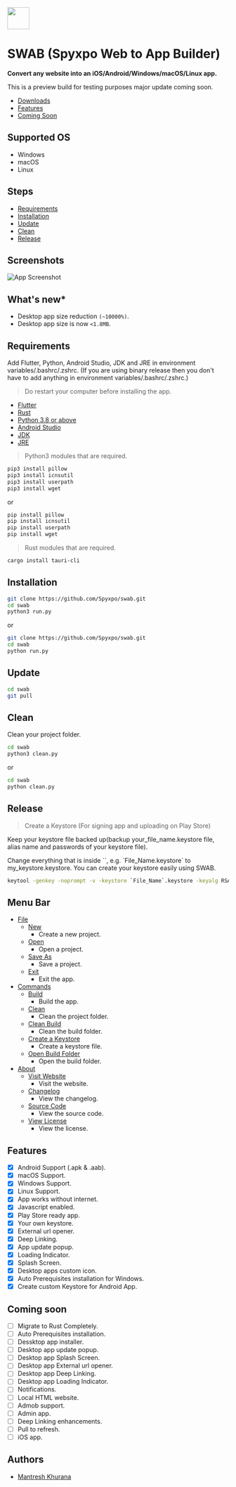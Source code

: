 
<img src="https://raw.githubusercontent.com/Spyxpo/swab/dev/images/logo.png" width="50" height="50">

# SWAB (Spyxpo Web to App Builder)

**Convert any website into an iOS/Android/Windows/macOS/Linux app.**

This is a preview build for testing purposes major update coming soon.

- [Downloads](https://github.com/Spyxpo/swab/releases/latest)
- [Features](#features)
- [Coming Soon](#coming-soon)

## Supported OS

- Windows
- macOS
- Linux

## Steps

- [Requirements](#requirements)
- [Installation](#installation)
- [Update](#update)
- [Clean](#clean)
- [Release](#release)

## Screenshots

![App Screenshot](https://raw.githubusercontent.com/Spyxpo/swab/dev/screenshots/screenshot-1.png)

## What's new*

- Desktop app size reduction `(~10000%)`.
- Desktop app size is now `<1.8MB`.

## Requirements

Add Flutter, Python, Android Studio, JDK and JRE in environment variables/.bashrc/.zshrc. (If you are using binary release then you don't have to add anything in environment variables/.bashrc/.zshrc.)

> Do restart your computer before installing the app.

- [Flutter](https://flutter.dev/docs/get-started/install/)
- [Rust](https://www.rust-lang.org/tools/install)
- [Python 3.8 or above](https://www.python.org/downloads/)
- [Android Studio](https://developer.android.com/studio)
- [JDK](https://www.oracle.com/java/technologies/downloads/)
- [JRE](https://www.java.com/en/download/)

> Python3 modules that are required.

```bash
pip3 install pillow 
pip3 install icnsutil
pip3 install userpath
pip3 install wget
```

or

```bash
pip install pillow 
pip install icnsutil
pip install userpath
pip install wget
```

> Rust modules that are required.

```bash
cargo install tauri-cli
```

## Installation

```bash
git clone https://github.com/Spyxpo/swab.git
cd swab
python3 run.py
```

or

```bash
git clone https://github.com/Spyxpo/swab.git
cd swab
python run.py
```

## Update

```bash
cd swab
git pull
```

## Clean

Clean your project folder.

```bash
cd swab
python3 clean.py
```

or

```bash
cd swab
python clean.py
```

## Release

> Create a Keystore (For signing app and uploading on Play Store)

Keep your keystore file backed up(backup your_file_name.keystore file, alias name and passwords of your keystore file).

Change everything that is inside ``, e.g. \`File_Name.keystore\` to my_keystore.keystore. You can create your keystore easily using SWAB.

```bash
keytool -genkey -noprompt -v -keystore `File_Name`.keystore -keyalg RSA -keysize 2048 -validity 10000 -alias `Alias_Name` -storetype PKCS12 -storepass `Store_Pass` -keypass `Key_Pass` -dname "CN=`Your_Name`, OU=`Your_Organization_Unit`, O=`Organization`, L=`Your_City_Or_Locality`, S=`Your_State_Or_Province`, C=`Two_Letter_Country_Code`"
```

## Menu Bar

- [File](#file)
  - [New](#new)
    - Create a new project.
  - [Open](#open)
    - Open a project.
  - [Save As](#save-as)
    - Save a project.
  - [Exit](#exit)
    - Exit the app.
- [Commands](#commands)
  - [Build](#build)
    - Build the app.
  - [Clean](#clean)
    - Clean the project folder.
  - [Clean Build](#clean-build)
    - Clean the build folder.
  - [Create a Keystore](#create-a-keystore)
    - Create a keystore file.
  - [Open Build Folder](#open-build-folder)
    - Open the build folder.
- [About](#about)
  - [Visit Website](#visit-website)
    - Visit the website.
  - [Changelog](#changelog)
    - View the changelog.
  - [Source Code](#source-code)
    - View the source code.
  - [View License](#view-license)
    - View the license.

## Features

- [X] Android Support (.apk & .aab).
- [X] macOS Support.
- [X] Windows Support.
- [X] Linux Support.
- [X] App works without internet.
- [X] Javascript enabled.
- [X] Play Store ready app.
- [X] Your own keystore.
- [X] External url opener.
- [X] Deep Linking.
- [X] App update popup.
- [X] Loading Indicator.
- [X] Splash Screen.
- [X] Desktop apps custom icon.
- [X] Auto Prerequisites installation for Windows.
- [X] Create custom Keystore for Android App.

## Coming soon

- [ ] Migrate to Rust Completely.
- [ ] Auto Prerequisites installation.
- [ ] Dessktop app installer.
- [ ] Desktop app update popup.
- [ ] Desktop app Splash Screen.
- [ ] Desktop app External url opener.
- [ ] Desktop app Deep Linking.
- [ ] Desktop app Loading Indicator.
- [ ] Notifications.
- [ ] Local HTML website.
- [ ] Admob support.
- [ ] Admin app.
- [ ] Deep Linking enhancements.
- [ ] Pull to refresh.
- [ ] iOS app.

## Authors

- [Mantresh Khurana](https://github.com/mantreshkhurana/)
